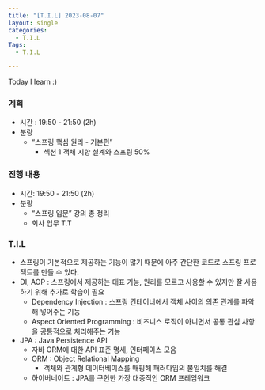 ```yaml
---
title: "[T.I.L] 2023-08-07"
layout: single
categories:
  - T.I.L
Tags:
  - T.I.L

---
```

Today I learn :)

### 계획
- 시간 : 19:50 - 21:50 (2h)
- 분량 
  - “스프링 핵심 원리 - 기본편” 
    - 섹션 1 객체 지향 설계와 스프링 50%

### 진행 내용
- 시간: 19:50 - 21:50 (2h)
- 분량
  - “스프링 입문” 강의 총 정리
  - 회사 업무 T.T

### T.I.L
- 스프링이 기본적으로 제공하는 기능이 많기 때문에 아주 간단한 코드로 스프링 프로젝트를 만들 수 있다.
- DI, AOP : 스프링에서 제공하는 대표 기능, 원리를 모르고 사용할 수 있지만 잘 사용하기 위해 추가로 학습이 필요
  - Dependency Injection : 스프링 컨테이너에서 객체 사이의 의존 관계를 파악해 넣어주는 기능
  - Aspect Oriented Programming : 비즈니스 로직이 아니면서 공통 관심 사항을 공통적으로 처리해주는 기능
- JPA : Java Persistence API
  - 자바 ORM에 대한 API 표준 명세, 인터페이스 모음 
  - ORM : Object Relational Mapping
    - 객체와 관계형 데이터베이스를 매핑해 패러다임의 불일치를 해결
  - 하이버네이트 : JPA를 구현한 가장 대중적인 ORM 프레임워크 
